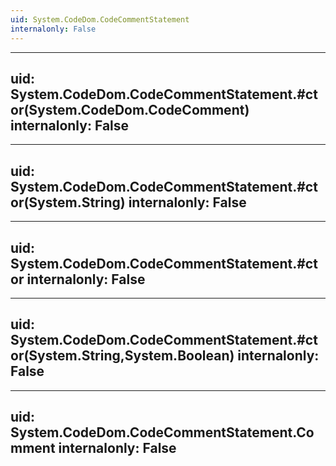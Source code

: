 ```yaml
---
uid: System.CodeDom.CodeCommentStatement
internalonly: False
---
```


---
uid: System.CodeDom.CodeCommentStatement.#ctor(System.CodeDom.CodeComment)
internalonly: False
---

---
uid: System.CodeDom.CodeCommentStatement.#ctor(System.String)
internalonly: False
---

---
uid: System.CodeDom.CodeCommentStatement.#ctor
internalonly: False
---

---
uid: System.CodeDom.CodeCommentStatement.#ctor(System.String,System.Boolean)
internalonly: False
---

---
uid: System.CodeDom.CodeCommentStatement.Comment
internalonly: False
---

